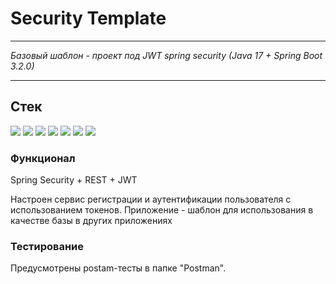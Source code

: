 # Security Template
___

*Базовый шаблон - проект под JWT spring security (Java 17 + Spring Boot 3.2.0)*
___

 ## Стек
<img src="https://img.shields.io/badge/Java-C71A36?style=for-the-badge&logo=Java&logoColor=white"/> <img src="https://img.shields.io/badge/Spring-6DB33F?style=for-the-badge&logo=spring&logoColor=white"> <img src="https://img.shields.io/badge/SPring boot-%236DB33F?style=for-the-badge&logo=Spring Boot&logoColor=white"/> <img src="https://img.shields.io/badge/H2-black?style=for-the-badge&logo=H2&logoColor=white"/>  <img src="https://img.shields.io/badge/Maven-C71A36?style=for-the-badge&logo=Apache%20Maven&logoColor=white"/>
<img src= "https://img.shields.io/badge/json%20web%20tokens-323330?style=for-the-badge&logo=json-web-tokens&logoColor=pink"> <img src="https://img.shields.io/badge/Flyway-C71A36?style=for-the-badge&logo=Java&logoColor=white"/>

### Функционал

Spring Security + REST + JWT

Настроен сервис регистрации и аутентификации пользователя с использованием токенов.
Приложение - шаблон для использования в качестве базы в других приложениях

### Тестирование

Предусмотрены postam-тесты в папке "Postman".
